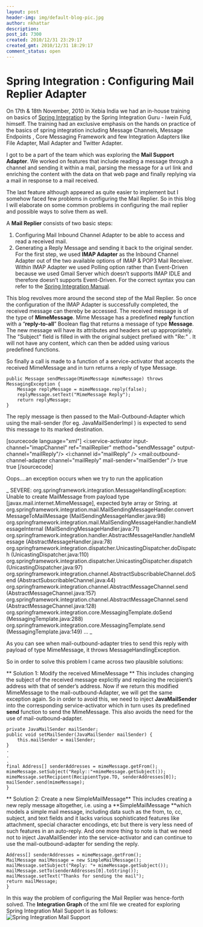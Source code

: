 ```yaml
---
layout: post
header-img: img/default-blog-pic.jpg
author: nkhattar
description: 
post_id: 7300
created: 2010/12/31 23:29:17
created_gmt: 2010/12/31 18:29:17
comment_status: open
---
```


# Spring Integration : Configuring Mail Replier Adapter

On 17th & 18th November, 2010 in Xebia India we had an in-house training on basics of [Spring Integration][1] by the Spring Integration Guru - Iwein Fuld, himself. The training had an exclusive emphasis on the hands on practice of the basics of spring integration including Message Channels, Message Endpoints , Core Messaging Framework and few Integration Adapters like File Adapter, Mail Adapter and Twitter Adapter.

I got to be a part of the team which was exploring the **Mail Support Adapter**. We worked on features that include reading a message through a channel and sending it within a mail, parsing the message for a url link and enriching the content with the data on that web page and finally replying via a mail in response to a mail received.

The last feature although appeared as quite easier to implement but I somehow faced few problems in configuring the Mail Replier. So in this blog I will elaborate on some common problems in configuring the mail replier and possible ways to solve them as well.

A **Mail Replier** consists of two basic steps: 

  1. Configuring Mail Inbound Channel Adapter to be able to access and read a received mail.
  2. Generating a Reply Message and sending it back to the original sender.
For the first step, we used **IMAP Adapter** as the Inbound Channel Adapter out of the two available options of IMAP & POP3 Mail Receiver. Within IMAP Adapter we used Polling option rather than Event-Driven because we used Gmail Server which doesn’t supports IMAP IDLE and therefore doesn’t supports Event-Driven. For the correct syntax you can refer to the [Spring Integration Manual][2].

This blog revolves more around the second step of the Mail Replier. So once the configuration of the IMAP Adapter is successfully completed, the received message can thereby be accessed. The received message is of the type of **MimeMessage**. Mime Message has a predefined **reply** function with a “**reply-to-all**” Boolean flag that returns a message of type **Message**. The new message will have its attributes and headers set up appropriately. The "Subject" field is filled in with the original subject prefixed with "Re:" . It will not have any content, which can then be added using various predefined functions.

So finally a call is made to a function of a service-activator that accepts the received MimeMessage and in turn returns a reply of type Message. 
    
    
    public Message sendMessage(MimeMessage mimeMessage) throws MessagingException {
        Message replyMessage = mimeMessage.reply(false);
        replyMessage.setText("MimeMessage Reply");
        return replyMessage;
    }

The reply message is then passed to the Mail-Outbound-Adapter which using the mail-sender (for eg. JavaMailSenderImpl ) is expected to send this message to its marked destination.

[sourcecode language="xml"] <i:service-activator input-channel="imapChannel" ref="mailReplier" method="sendMessage" output-channel="mailReply"/> <i:channel id="mailReply" /> <bean id="mailReplier" class="com.xebia.nuse.mail.ImapReplyActivator" /> <mail:outbound-channel-adapter channel="mailReply" mail-sender="mailSender" /> <bean id="mailSender" class="org.springframework.mail.javamail.JavaMailSenderImpl"> <property name="host" value="${mail.host}" /> <property name="username" value="${mail.username}" /> <property name="password" value="${mail.password}" /> <property name="javaMailProperties"> <props> <prop key="mail.smtp.auth">true</prop> <prop key="mail.smtp.starttls.enable">true</prop> </props> </property> </bean> [/sourcecode]

Oops….an exception occurs when we try to run the application

_ SEVERE: org.springframework.integration.MessageHandlingException: Unable to create MailMessage from payload type [javax.mail.internet.MimeMessage], expected byte array or String. at org.springframework.integration.mail.MailSendingMessageHandler.convertMessageToMailMessage (MailSendingMessageHandler.java:98) org.springframework.integration.mail.MailSendingMessageHandler.handleMessageInternal (MailSendingMessageHandler.java:71) org.springframework.integration.handler.AbstractMessageHandler.handleMessage (AbstractMessageHandler.java:78) org.springframework.integration.dispatcher.UnicastingDispatcher.doDispatch (UnicastingDispatcher.java:110) org.springframework.integration.dispatcher.UnicastingDispatcher.dispatch (UnicastingDispatcher.java:97) org.springframework.integration.channel.AbstractSubscribableChannel.doSend (AbstractSubscribableChannel.java:44) org.springframework.integration.channel.AbstractMessageChannel.send (AbstractMessageChannel.java:157) org.springframework.integration.channel.AbstractMessageChannel.send (AbstractMessageChannel.java:128) org.springframework.integration.core.MessagingTemplate.doSend (MessagingTemplate.java:288) org.springframework.integration.core.MessagingTemplate.send (MessagingTemplate.java:149) … _

As you can see when mail-outbound-adapter tries to send this reply with payload of type MimeMessage, it throws MessageHandlingException.

So in order to solve this problem I came across two plausible solutions:

** Solution 1: Modify the received MimeMessage ** This includes changing the subject of the received message explicitly and replacing the recipient’s address with that of sender’s address. Now if we return this modified MimeMessage to the mail-outbound-Adapter, we will get the same exception again. So in order to avoid this, we need to inject **JavaMailSender** into the corresponding service-activator which in turn uses its predefined **send** function to send the MimeMessage. This also avoids the need for the use of mail-outbound-adapter. 
    
    
    private JavaMailSender mailSender;
    public void setMailSender(JavaMailSender mailSender) {
        this.mailSender = mailSender;
    }
    .
    .
    .
    final Address[] senderAddresses = mimeMessage.getFrom();
    mimeMessage.setSubject("Reply::"+mimeMessage.getSubject());
    mimeMessage.setRecipient(RecipientType.TO, senderAddresses[0]);
    mailSender.send(mimeMessage);
    }

** Solution 2: Create a new SimpleMailMessage** This includes creating a new reply message altogether, i.e. using a **SimpleMailMessage **which models a simple mail message, including data such as the from, to, cc, subject, and text fields and it lacks various sophisticated features like attachment, special character encodings, etc but there is very less need of such features in an auto-reply. And one more thing to note is that we need not to inject JavaMailSender into the service-activator and can continue to use the mail-outbound-adapter for sending the reply. 
    
    
    Address[] senderAddresses = mimeMessage.getFrom();
    MailMessage mailMessage = new SimpleMailMessage();
    mailMessage.setSubject("Reply: "+ mimeMessage.getSubject());
    mailMessage.setTo(senderAddresses[0].toString());
    mailMessage.setText("Thanks for sending the mail");
    return mailMessage;
    }

In this way the problem of configuring the Mail Replier was hence-forth solved. The **Integration Graph** of the xml file we created for exploring Spring Integration Mail Support is as follows: ![Spring Integration Mail Support][3]

   [1]: http://www.springsource.org/spring-integration
   [2]: http://static.springsource.org/spring-integration/docs/2.0.0.RELEASE/reference/htmlsingle/#mail-inbound
   [3]: http://xebee.xebia.in/wp-content/uploads/2011/01/spring-integration-mail.bmp